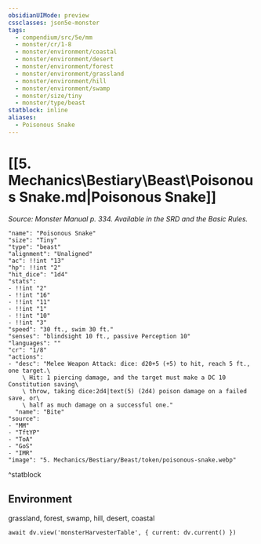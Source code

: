 ```yaml
---
obsidianUIMode: preview
cssclasses: json5e-monster
tags:
  - compendium/src/5e/mm
  - monster/cr/1-8
  - monster/environment/coastal
  - monster/environment/desert
  - monster/environment/forest
  - monster/environment/grassland
  - monster/environment/hill
  - monster/environment/swamp
  - monster/size/tiny
  - monster/type/beast
statblock: inline
aliases:
  - Poisonous Snake
---
```

# [[5. Mechanics\Bestiary\Beast\Poisonous Snake.md|Poisonous Snake]]
*Source: Monster Manual p. 334. Available in the SRD and the Basic Rules.*

```statblock
"name": "Poisonous Snake"
"size": "Tiny"
"type": "beast"
"alignment": "Unaligned"
"ac": !!int "13"
"hp": !!int "2"
"hit_dice": "1d4"
"stats":
- !!int "2"
- !!int "16"
- !!int "11"
- !!int "1"
- !!int "10"
- !!int "3"
"speed": "30 ft., swim 30 ft."
"senses": "blindsight 10 ft., passive Perception 10"
"languages": ""
"cr": "1/8"
"actions":
- "desc": "Melee Weapon Attack: dice: d20+5 (+5) to hit, reach 5 ft., one target.\
    \ Hit: 1 piercing damage, and the target must make a DC 10 Constitution saving\
    \ throw, taking dice:2d4|text(5) (2d4) poison damage on a failed save, or\
    \ half as much damage on a successful one."
  "name": "Bite"
"source":
- "MM"
- "TftYP"
- "ToA"
- "GoS"
- "IMR"
"image": "5. Mechanics/Bestiary/Beast/token/poisonous-snake.webp"
```
^statblock

## Environment

grassland, forest, swamp, hill, desert, coastal

```dataviewjs
await dv.view('monsterHarvesterTable', { current: dv.current() })
```
